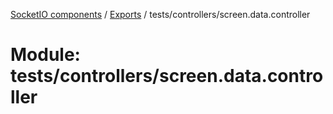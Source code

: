 [SocketIO components](../README.md) / [Exports](../modules.md) / tests/controllers/screen.data.controller

# Module: tests/controllers/screen.data.controller

